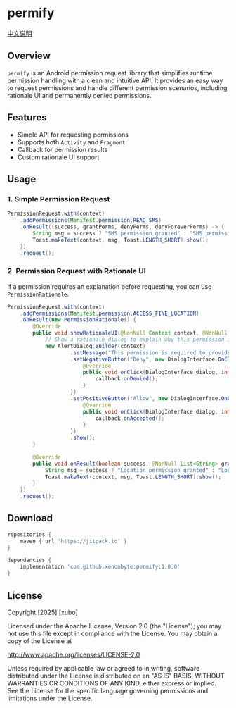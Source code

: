 # permify

[中文说明](README-zh.md)

## Overview
`permify` is an Android permission request library that simplifies runtime permission handling with a clean and intuitive API. It provides an easy way to request permissions and handle different permission scenarios, including rationale UI and permanently denied permissions.

## Features
- Simple API for requesting permissions
- Supports both `Activity` and `Fragment`
- Callback for permission results
- Custom rationale UI support

## Usage

### 1. Simple Permission Request
```java
PermissionRequest.with(context)
    .addPermissions(Manifest.permission.READ_SMS)
    .onResult((success, grantPerms, denyPerms, denyForeverPerms) -> {
        String msg = success ? "SMS permission granted" : "SMS permission denied";
        Toast.makeText(context, msg, Toast.LENGTH_SHORT).show();
    })
    .request();
```

### 2. Permission Request with Rationale UI
If a permission requires an explanation before requesting, you can use `PermissionRationale`.

```java
PermissionRequest.with(context)
    .addPermissions(Manifest.permission.ACCESS_FINE_LOCATION)
    .onResult(new PermissionRationale() {
        @Override
        public void showRationaleUI(@NonNull Context context, @NonNull PermissionRationaleHandler callback) {
            // Show a rationale dialog to explain why this permission is needed
            new AlertDialog.Builder(context)
                    .setMessage("This permission is required to provide location services.")
                    .setNegativeButton("Deny", new DialogInterface.OnClickListener() {
                        @Override
                        public void onClick(DialogInterface dialog, int which) {
                            callback.onDenied();
                        }
                    })
                    .setPositiveButton("Allow", new DialogInterface.OnClickListener() {
                        @Override
                        public void onClick(DialogInterface dialog, int which) {
                            callback.onAccepted();
                        }
                    })
                    .show();
        }

        @Override
        public void onResult(boolean success, @NonNull List<String> grantPerms, @NonNull List<String> denyPerms, @NonNull List<String> denyForeverPerms) {
            String msg = success ? "Location permission granted" : "Location permission denied";
            Toast.makeText(context, msg, Toast.LENGTH_SHORT).show();
        }
    })
    .request();
```

## Download
```groovy
repositories {
    maven { url 'https://jitpack.io' }
}

dependencies {
    implementation 'com.github.xenonbyte:permify:1.0.0'
}
```

## License

Copyright [2025] [xubo]

Licensed under the Apache License, Version 2.0 (the "License");
you may not use this file except in compliance with the License.
You may obtain a copy of the License at

http://www.apache.org/licenses/LICENSE-2.0

Unless required by applicable law or agreed to in writing, software
distributed under the License is distributed on an "AS IS" BASIS,
WITHOUT WARRANTIES OR CONDITIONS OF ANY KIND, either express or implied.
See the License for the specific language governing permissions and
limitations under the License.

